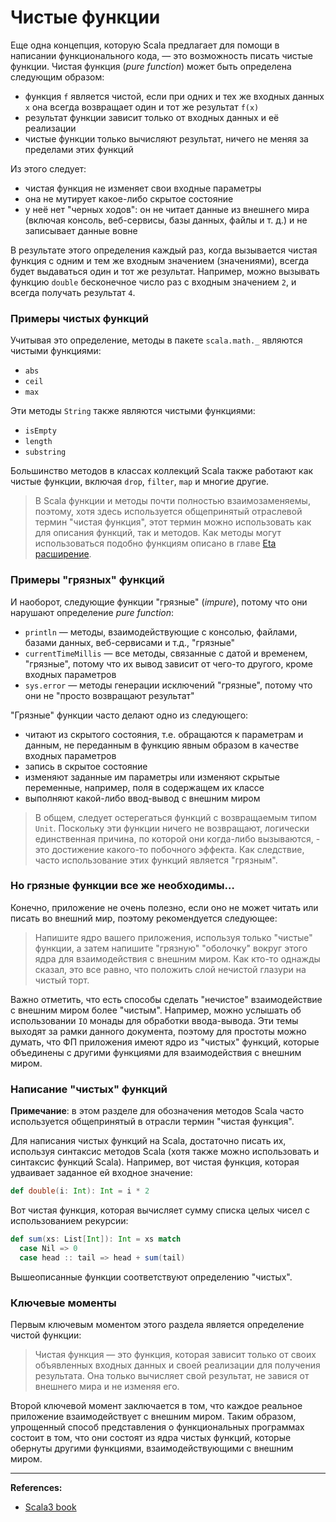 # Чистые функции

Еще одна концепция, которую Scala предлагает для помощи в написании функционального кода, — 
это возможность писать чистые функции. 
Чистая функция (_pure function_) может быть определена следующим образом:
- функция `f` является чистой, если при одних и тех же входных данных `x` она всегда возвращает один и тот же результат `f(x)`
- результат функции зависит только от входных данных и её реализации
- чистые функции только вычисляют результат, ничего не меняя за пределами этих функций

Из этого следует:
- чистая функция не изменяет свои входные параметры
- она не мутирует какое-либо скрытое состояние
- у неё нет "черных ходов": он не читает данные из внешнего мира 
(включая консоль, веб-сервисы, базы данных, файлы и т. д.) и не записывает данные вовне

В результате этого определения каждый раз, когда вызывается чистая функция 
с одним и тем же входным значением (значениями), всегда будет выдаваться один и тот же результат. 
Например, можно вызывать функцию `double` бесконечное число раз с входным значением `2`, и всегда получать результат `4`.

### Примеры чистых функций

Учитывая это определение, методы в пакете `scala.math._` являются чистыми функциями:
- `abs`
- `ceil`
- `max`

Эти методы `String` также являются чистыми функциями:
- `isEmpty`
- `length`
- `substring`

Большинство методов в классах коллекций Scala также работают как чистые функции, 
включая `drop`, `filter`, `map` и многие другие.

> В Scala функции и методы почти полностью взаимозаменяемы, поэтому, 
> хотя здесь используется общепринятый отраслевой термин "чистая функция", 
> этот термин можно использовать как для описания функций, так и методов. 
> Как методы могут использоваться подобно функциям описано в главе [Eta расширение](../functions/eta).

### Примеры "грязных" функций

И наоборот, следующие функции "грязные" (_impure_), потому что они нарушают определение _pure function_:
- `println` — методы, взаимодействующие с консолью, файлами, базами данных, веб-сервисами и т.д., "грязные"
- `currentTimeMillis` — все методы, связанные с датой и временем, "грязные", 
потому что их вывод зависит от чего-то другого, кроме входных параметров
- `sys.error` — методы генерации исключений "грязные", потому что они не "просто возвращают результат"

"Грязные" функции часто делают одно из следующего:
- читают из скрытого состояния, т.е. обращаются к параметрам и данным, 
не переданным в функцию явным образом в качестве входных параметров
- запись в скрытое состояние
- изменяют заданные им параметры или изменяют скрытые переменные, например, поля в содержащем их классе
- выполняют какой-либо ввод-вывод с внешним миром

> В общем, следует остерегаться функций с возвращаемым типом `Unit`. 
> Поскольку эти функции ничего не возвращают, логически единственная причина, по которой они когда-либо вызываются, - 
> это достижение какого-то побочного эффекта. Как следствие, часто использование этих функций является "грязным".

### Но грязные функции все же необходимы…

Конечно, приложение не очень полезно, если оно не может читать или писать во внешний мир, 
поэтому рекомендуется следующее:

> Напишите ядро вашего приложения, используя только "чистые" функции, 
> а затем напишите "грязную" "оболочку" вокруг этого ядра для взаимодействия с внешним миром. 
> Как кто-то однажды сказал, это все равно, что положить слой нечистой глазури на чистый торт.

Важно отметить, что есть способы сделать "нечистое" взаимодействие с внешним миром более "чистым". 
Например, можно услышать об использовании `IO` монады для обработки ввода-вывода. 
Эти темы выходят за рамки данного документа, поэтому для простоты можно думать, 
что ФП приложения имеют ядро из "чистых" функций, 
которые объединены с другими функциями для взаимодействия с внешним миром.

### Написание "чистых" функций

**Примечание**: в этом разделе для обозначения методов Scala 
часто используется общепринятый в отрасли термин "чистая функция".

Для написания чистых функций на Scala, достаточно писать их, используя синтаксис методов Scala 
(хотя также можно использовать и синтаксис функций Scala). 
Например, вот чистая функция, которая удваивает заданное ей входное значение:

```scala
def double(i: Int): Int = i * 2
```

Вот чистая функция, которая вычисляет сумму списка целых чисел с использованием рекурсии:

```scala
def sum(xs: List[Int]): Int = xs match
  case Nil => 0
  case head :: tail => head + sum(tail)
```

Вышеописанные функции соответствуют определению "чистых".

### Ключевые моменты

Первым ключевым моментом этого раздела является определение чистой функции:

> Чистая функция — это функция, которая зависит только от своих объявленных входных данных 
> и своей реализации для получения результата. 
> Она только вычисляет свой результат, не завися от внешнего мира и не изменяя его.

Второй ключевой момент заключается в том, что каждое реальное приложение взаимодействует с внешним миром. 
Таким образом, упрощенный способ представления о функциональных программах состоит в том, 
что они состоят из ядра чистых функций, которые обернуты другими функциями, взаимодействующими с внешним миром.


---

**References:**
- [Scala3 book](https://docs.scala-lang.org/scala3/book/fp-pure-functions.html)
